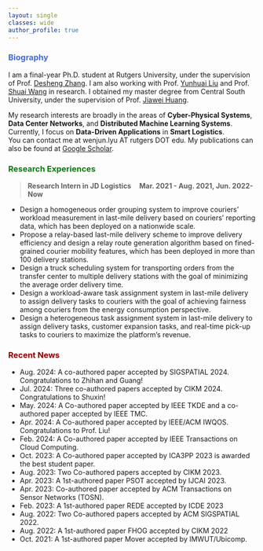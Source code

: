 ```yaml
---
layout: single
classes: wide
author_profile: true
---
```


[//]: # (<span lang="zh-cn">)

[//]: # (            <font size="5" face="Times New Roman"><b>Wen jun </b>)

[//]: # (            </font><font size="4" face="华文行楷">文俊</font><b>)

[//]: # (<font size="4" face="Times New Roman">&nbsp;&nbsp;)

[//]: # (            </font><font size="4" face="Times New Roman">&nbsp;&nbsp;&nbsp;&nbsp;)

[//]: # (<br></font></b></span>)

[//]: # (**Biography**)
### <span style="color:royalBlue;font-weight:bold">Biography</span>

I am a final-year Ph.D. student at Rutgers University, under the supervision of Prof. [Desheng Zhang](https://www.cs.rutgers.edu/~dz220/). I am also working with Prof. [Yunhuai Liu](http://www.yunhuai.net/Yunhuai.htm) and Prof. [Shuai Wang](https://cse.seu.edu.cn/2019/0107/c23024a257643/page.htm) in research. I obtained my master degree from Central South University, under the supervision of Prof. [Jiawei Huang](https://faculty.csu.edu.cn/jiaweihuang/zh_CN/index/27174/list/index.htm).


My research interests are broadly in the areas of **Cyber-Physical Systems**, **Data Center Networks**, and **Distributed Machine Learning Systems**. Currently, I focus on **Data-Driven Applications** in **Smart Logistics**.<br>You can contact me at wenjun.lyu AT rutgers DOT edu.
My publications can also be found at [Google Scholar](https://scholar.google.com/citations?user=_LMyrNQAAAAJ&hl=en). 

[//]: # (**Research Experiences** )
### <span style="color:green;font-weight:bold">Research Experiences</span>

> **Research Intern in JD Logistics    &nbsp;&nbsp;&nbsp;       Mar. 2021 - Aug. 2021, Jun. 2022-Now**
 * Design a homogeneous order grouping system to improve couriers’ workload measurement in last-mile delivery based on couriers’ reporting data, which has been deployed on a nationwide scale.
 * Propose a relay-based last-mile delivery scheme to improve delivery efficiency and design a relay route generation algorithm based on fined-grained courier mobility features, which has been deployed in more than 100 delivery stations.
 * Design a truck scheduling system for transporting orders from the transfer center to multiple delivery stations with the goal of minimizing the average order delivery time.
 * Design a workload-aware task assignment system in last-mile delivery to assign delivery tasks to couriers with the goal of achieving fairness among couriers from the energy consumption perspective.
 * Design a heterogeneous task assignment system in last-mile delivery to assign delivery tasks, customer expansion tasks, and real-time pick-up tasks to couriers to maximize the platform’s revenue.



### <span style="color:DarkRed;font-weight:bold">Recent News</span>

[//]: # (**Recent News**)

* Aug. 2024: A co-authored paper accepted by SIGSPATIAL 2024. Congratulations to Zhihan and Guang!
* Jul. 2024: Three co-authored papers accepted by CIKM 2024. Congratulations to Shuxin!
* May. 2024: A Co-authored paper accepted by IEEE TKDE and a co-authored paper accepted by IEEE TMC.
* Apr. 2024: A Co-authored paper accepted by IEEE/ACM IWQOS. Congratulations to Prof. Liu!
* Feb. 2024: A Co-authored paper accepted by IEEE Transactions on Cloud Computing.
* Oct. 2023: A Co-authored paper accepted by ICA3PP 2023 is awarded the best student paper.
* Aug. 2023: Two Co-authored papers accepted by CIKM 2023.
* Apr. 2023: A 1st-authored paper PSOT accepted by IJCAI 2023.
* Apr. 2023: Co-authored paper accepted by ACM Transactions on Sensor Networks (TOSN).
* Feb. 2023: A 1st-authored paper REDE accepted by ICDE 2023
* Aug. 2022: Two Co-authored papers accepted by ACM SIGSPATIAL 2022.
* Aug. 2022: A 1st-authored paper FHOG accepted by CIKM 2022
* Oct. 2021: A 1st-authored paper Mover accepted by IMWUT/Ubicomp.




